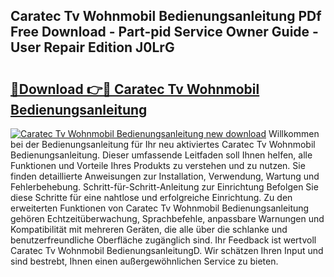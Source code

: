 ## Caratec Tv Wohnmobil Bedienungsanleitung PDf Free Download - Part-pid Service Owner Guide - User Repair Edition J0LrG

# <h2><a href="http://df1no3i.blite.top/?on=Caratec+Tv+Wohnmobil+Bedienungsanleitung">🔗Download 👉🔴 Caratec Tv Wohnmobil Bedienungsanleitung</a></h2>

[![Caratec Tv Wohnmobil Bedienungsanleitung new download](https://i.imgur.com/lujVjoI.png)](http://df1no3i.blite.top/?on=Caratec+Tv+Wohnmobil+Bedienungsanleitung)
Willkommen bei der Bedienungsanleitung für Ihr neu aktiviertes Caratec Tv Wohnmobil Bedienungsanleitung. Dieser umfassende Leitfaden soll Ihnen helfen, alle Funktionen und Vorteile Ihres Produkts zu verstehen und zu nutzen. Sie finden detaillierte Anweisungen zur Installation, Verwendung, Wartung und Fehlerbehebung. Schritt-für-Schritt-Anleitung zur Einrichtung Befolgen Sie diese Schritte für eine nahtlose und erfolgreiche Einrichtung. Zu den erweiterten Funktionen von Caratec Tv Wohnmobil Bedienungsanleitung gehören Echtzeitüberwachung, Sprachbefehle, anpassbare Warnungen und Kompatibilität mit mehreren Geräten, die alle über die schlanke und benutzerfreundliche Oberfläche zugänglich sind. Ihr Feedback ist wertvoll Caratec Tv Wohnmobil BedienungsanleitungD. Wir schätzen Ihren Input und sind bestrebt, Ihnen einen außergewöhnlichen Service zu bieten.
